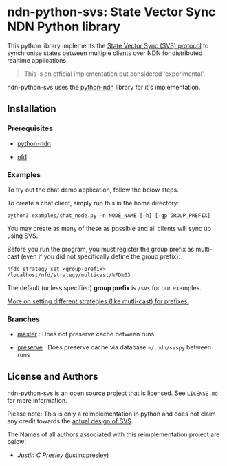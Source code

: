 # ndn-python-svs: State Vector Sync NDN Python library

This python library implements the [State Vector Sync (SVS) protocol](https://named-data.github.io/StateVectorSync/) to synchronise states between multiple clients over NDN for distributed realtime applications.

> This is an official implementation but considered 'experimental'.

ndn-python-svs uses the [python-ndn](https://github.com/named-data/python-ndn) library for it's implementation.

## Installation

### Prerequisites

* [python-ndn](https://python-ndn.readthedocs.io/en/latest/src/installation.html)

* [nfd](https://named-data.net/doc/NFD/0.5.0/INSTALL.html)

### Examples

To try out the chat demo application, follow the below steps.

To create a chat client, simply run this in the home directory:
```
python3 examples/chat_node.py -n NODE_NAME [-h] [-gp GROUP_PREFIX]
```
You may create as many of these as possible and all clients will sync up using SVS.

Before you run the program, you must register the group prefix as multi-cast (even if you did not specifically define the group prefix):
```
nfdc strategy set <group-prefix> /localhost/nfd/strategy/multicast/%FD%03
```
The default (unless specified) **group prefix** is `/svs` for our examples.

[More on setting different strategies (like mutli-cast) for prefixes.](https://named-data.net/doc/NFD/current/manpages/nfdc-strategy.html)

### Branches

* [master](https://github.com/justincpresley/ndn-python-svs) : Does not preserve cache between runs

* [preserve](https://github.com/justincpresley/ndn-python-svs/tree/preserve) : Does preserve cache via database `~/.ndn/svspy` between runs 

## License and Authors

ndn-python-svs is an open source project that is licensed. See [`LICENSE.md`](LICENSE.md) for more information.

Please note: This is only a reimplementation in python and does not claim any credit towards the [actual design of SVS](https://named-data.github.io/StateVectorSync/).

The Names of all authors associated with this reimplementation project are below:

  * *Justin C Presley* (justincpresley)
